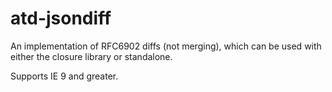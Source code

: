 # atd-jsondiff
An implementation of RFC6902 diffs (not merging), which can be used with either the closure library or standalone. 

Supports IE 9 and greater.

